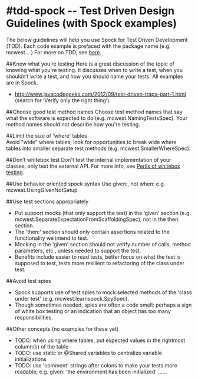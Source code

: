 #tdd-spock -- Test Driven Design Guidelines (with Spock examples)  
=========

The below guidelines will help you use Spock for Test Driven Development (TDD). Each code example is prefaced with the package name (e.g. mcwest....) For more on TDD, see [here](https://bitbucket.org/bwestrich/java-tdd/wiki/Home).

##Know what you’re testing
Here is a great discussion of the topic of knowing what you're testing. It discusses when to write a test, when you shouldn’t write a test, and how you should name your tests. All examples are in Spock. 

* http://www.javacodegeeks.com/2012/09/test-driven-traps-part-1.html (search for ‘Verify only the right thing’).

##Choose good test method names
 Choose test method names that say what the software is expected to do (e.g. mcwest.NamingTestsSpec). Your method names should not describe how you're testing.  

##Limit the size of 'where' tables  
 Avoid "wide" where tables, look for opportunities to break wide where tables into smaller separate test methods (e.g. mcwest.SmallerWhereSpec).

##Don’t whitebox test
Don't test the internal implementation of your classes, only test the external API. For more info, see [Perils of whitebox testing](https://bitbucket.org/bwestrich/java-tdd/wiki/Perils%20of%20Whitebox%20testing).

##Use behavior oriented spock syntax
  Use given:, not when: e.g. mcwest.UsingGivenNotSetup
 
##Use test sections appropriately
* Put support mocks (that only support the test) in the ‘given’ section (e.g. mcwest.SeparateExpectationFromScaffoldingSpec), not in the then: section. 
* The 'then:' section should only contain assertions related to the functionality we intend to test. 
* Mocking in the 'given' section should not verify number of calls, method parameters, etc., unless needed to support the test.
* Benefits include easier to read tests, better focus on what the test is supposed to test, tests more resilient to refactoring of the class under test. 

##Avoid test spies
* Spock supports use of test spies to  mock selected methods of the 'class under test' (e.g. mcwest.learnspock.SpySpec). 
* Though sometimes needed, spies are often a code smell; perhaps a sign of white box testing or an indication that an object has too many responsibilities. 

##Other concepts (no examples for these yet)
* TODO: when using where tables, put expected values in the rightmost column(s) of the table
* TODO: use static or @Shared variables to centralize variable initializations 
* TODO: use 'comment' strings after colons to make your tests more readable, e.g. given: 'the environment has been initialized' ......

